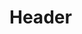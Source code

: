 <!-- TITLE: Symbol Of Ryltan -->
<!-- SUBTITLE: Covers your target in a shimmer of holy runes, increasing their hit points for 36 minutes. -->

# Header